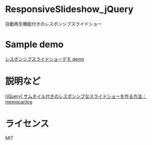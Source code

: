 ResponsiveSlideshow_jQuery
==========================

自動再生機能付きのレスポンシブスライドショー

# Sample demo

[レスポンシブスライドショーデモ demo](http://memocarilog.info/memocarilog-demo/ResponsiveSlideshow_jQuery/)

# 説明など

[[jQuery] サムネイル付きのレスポンシブなスライドショーを作る方法｜memocarilog](http://memocarilog.info/jquery/7531)

# ライセンス

MIT

